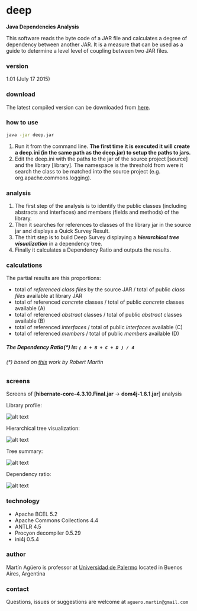 # deep
**Java Dependencies Analysis**

This software reads the byte code of a JAR file and calculates a degree of dependency between another JAR. 
It is a measure that can be used as a guide to determine a level level of coupling between two JAR files.

### version
1.01 (July 17 2015)

### download
The latest compiled version can be downloaded from [here].

### how to use
```sh
java -jar deep.jar
```
1. Run it from the command line.
**The first time it is executed it will create a deep.ini (in the same path as the deep.jar) to setup the paths to jars.**
2. Edit the deep.ini with the paths to the jar of the source project [source] and the library [library]. The namespace is the threshold from were it search the class to be matched into the source project (e.g. org.apache.commons.logging).

### analysis
1. The first step of the analysis is to identify the public classes (including abstracts and interfaces) and members (fields and methods) of the library.
2. Then it searches for references to classes of the library jar in the source jar and displays a Quick Survey Result.
3. The thirt step is to build Deep Survey displaying a **_hierarchical tree visualization_** in a dependency tree.
4. Finally it calculates a Dependency Ratio and outputs the results.

### calculations
The partial results are this proportions:
* total of *referenced class files* by the source JAR / total of public *class files* available at library JAR
* total of referenced *concrete* classes / total of public *concrete* classes available (A)
* total of referenced *abstract* classes / total of public *abstract* classes available (B)
* total of referenced *interfaces* / total of public *interfaces* available (C)
* total of referenced *members* / total of public *members* available (D)

##### The Dependency Ratio(*) is: `( A + B + C + D ) / 4`
###### (*) based on [this] work by Robert Martin

### screens
Screens of [**hibernate-core-4.3.10.Final.jar** -> **dom4j-1.6.1.jar**] analysis

Library profile:

![alt text](https://dl.dropboxusercontent.com/u/13410677/deep/img/lib-profile-scr.jpg "Library profile")

Hierarchical tree visualization:

![alt text](https://dl.dropboxusercontent.com/u/13410677/deep/img/tree-scr.jpg "Tree view")

Tree summary:

![alt text](https://dl.dropboxusercontent.com/u/13410677/deep/img/tree-sum-scr.jpg "Tree summary")

Dependency ratio:

![alt text](https://dl.dropboxusercontent.com/u/13410677/deep/img/dep-ratio-scr.jpg "Dependency ratio")

### technology
* Apache BCEL 5.2
* Apache Commons Collections 4.4
* ANTLR 4.5
* Procyon decompiler 0.5.29
* ini4j 0.5.4

### author
Martín Agüero is professor at [Universidad de Palermo] located in Buenos Aires, Argentina

### contact
Questions, issues or suggestions are welcome at `aguero.martin@gmail.com`

[here]:http://bit.ly/deep-jar
[Universidad de Palermo]: http://www.palermo.edu
[this]:http://www.objectmentor.com/resources/articles/oodmetrc.pdf
